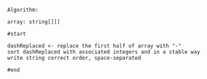     Algorithm:

    array: string[][]

    #start

    dashReplaced <- replace the first half of array with "-"
    sort dashReplaced with associated integers and in a stable way
    write string correct order, space-separated

    #end
